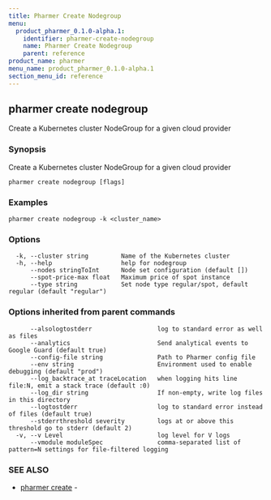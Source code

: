 ```yaml
---
title: Pharmer Create Nodegroup
menu:
  product_pharmer_0.1.0-alpha.1:
    identifier: pharmer-create-nodegroup
    name: Pharmer Create Nodegroup
    parent: reference
product_name: pharmer
menu_name: product_pharmer_0.1.0-alpha.1
section_menu_id: reference
---
```

## pharmer create nodegroup

Create a Kubernetes cluster NodeGroup for a given cloud provider

### Synopsis

Create a Kubernetes cluster NodeGroup for a given cloud provider

```
pharmer create nodegroup [flags]
```

### Examples

```
pharmer create nodegroup -k <cluster_name>
```

### Options

```
  -k, --cluster string         Name of the Kubernetes cluster
  -h, --help                   help for nodegroup
      --nodes stringToInt      Node set configuration (default [])
      --spot-price-max float   Maximum price of spot instance
      --type string            Set node type regular/spot, default regular (default "regular")
```

### Options inherited from parent commands

```
      --alsologtostderr                  log to standard error as well as files
      --analytics                        Send analytical events to Google Guard (default true)
      --config-file string               Path to Pharmer config file
      --env string                       Environment used to enable debugging (default "prod")
      --log_backtrace_at traceLocation   when logging hits line file:N, emit a stack trace (default :0)
      --log_dir string                   If non-empty, write log files in this directory
      --logtostderr                      log to standard error instead of files (default true)
      --stderrthreshold severity         logs at or above this threshold go to stderr (default 2)
  -v, --v Level                          log level for V logs
      --vmodule moduleSpec               comma-separated list of pattern=N settings for file-filtered logging
```

### SEE ALSO

* [pharmer create](/docs/reference/pharmer_create.md)	 - 

